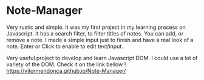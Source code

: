 # Note-Manager
Very rustic and simple. It was my first project in my learning process on Javascript.
It has a search filter, to filter titles of notes. You can add, or remove a note. 
I made a simple input just to finish and have a real look of a note.
Enter or Click to enable to edit text/input.

Very useful project to develop and learn Javascript DOM. I could use a lot of variety of the DOM.
Check it on the link bellow !
https://vitormendonca.github.io/Note-Manager/
